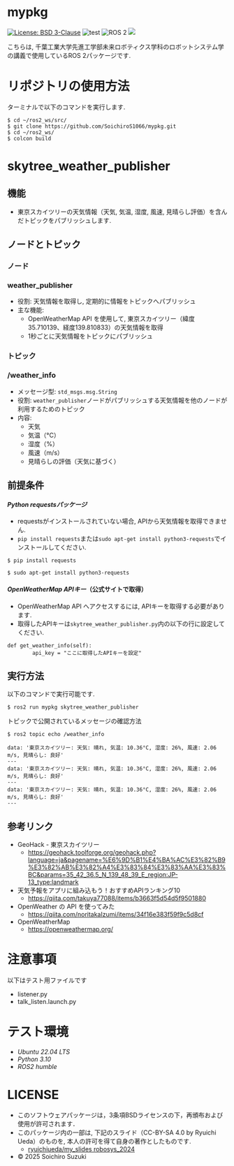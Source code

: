 # mypkg
[![License: BSD 3-Clause](https://img.shields.io/badge/License-BSD%203--Clause-blue.svg)](https://opensource.org/licenses/BSD-3-Clause)
![test](https://github.com/SoichiroS1066/mypkg/actions/workflows/test.yml/badge.svg)
<img src="https://img.shields.io/badge/ROS%202-00A1A7.svg?logo=ros&logoColor=white&style=for-the-badge" alt="ROS 2">
<img src="https://img.shields.io/badge/-Python-yellow.svg?logo=python&style=for-the-badge">

こちらは, 千葉工業大学先進工学部未来ロボティクス学科のロボットシステム学の講義で使用しているROS 2パッケージです.

# リポジトリの使用方法

ターミナルで以下のコマンドを実行します.
```
$ cd ~/ros2_ws/src/
$ git clone https://github.com/SoichiroS1066/mypkg.git
$ cd ~/ros2_ws/
$ colcon build
```

# skytree_weather_publisher

## 機能
- 東京スカイツリーの天気情報（天気, 気温, 湿度, 風速, 見晴らし評価）を含んだトピックをパブリッシュします.

## ノードとトピック

### ノード

### weather_publisher

- 役割: 天気情報を取得し, 定期的に情報をトピックへパブリッシュ
- 主な機能:
    - OpenWeatherMap API を使用して, 東京スカイツリー（緯度35.710139、経度139.810833）の天気情報を取得
    - 1秒ごとに天気情報をトピックにパブリッシュ

### トピック

### /weather_info

- メッセージ型: `std_msgs.msg.String`
- 役割: `weather_publisher`ノードがパブリッシュする天気情報を他のノードが利用するためのトピック
- 内容:
    - 天気
    - 気温（°C）
    - 湿度（%）
    - 風速（m/s）
    - 見晴らしの評価（天気に基づく）

## 前提条件 
#### *Python requestsパッケージ* 
- requestsがインストールされていない場合, APIから天気情報を取得できません.
- `pip install requests`または`sudo apt-get install python3-requests`でインストールしてください.
```
$ pip install requests
```
```
$ sudo apt-get install python3-requests
```

#### *OpenWeatherMap APIキー*（公式サイトで取得）
- OpenWeatherMap API へアクセスするには, APIキーを取得する必要があります.
- 取得したAPIキーは`skytree_weather_publisher.py`内の以下の行に設定してください.
```
def get_weather_info(self):
        api_key = "ここに取得したAPIキーを設定"
```

## 実行方法
以下のコマンドで実行可能です.
```
$ ros2 run mypkg skytree_weather_publisher
``` 

トピックで公開されているメッセージの確認方法
```
$ ros2 topic echo /weather_info
```
```
data: '東京スカイツリー: 天気: 晴れ, 気温: 10.36°C, 湿度: 26%, 風速: 2.06 m/s, 見晴らし: 良好'
---
data: '東京スカイツリー: 天気: 晴れ, 気温: 10.36°C, 湿度: 26%, 風速: 2.06 m/s, 見晴らし: 良好'
---
data: '東京スカイツリー: 天気: 晴れ, 気温: 10.36°C, 湿度: 26%, 風速: 2.06 m/s, 見晴らし: 良好'
---
```

## 参考リンク
- GeoHack - 東京スカイツリー
    - https://geohack.toolforge.org/geohack.php?language=ja&pagename=%E6%9D%B1%E4%BA%AC%E3%82%B9%E3%82%AB%E3%82%A4%E3%83%84%E3%83%AA%E3%83%BC&params=35_42_36.5_N_139_48_39_E_region:JP-13_type:landmark
- 天気予報をアプリに組み込もう！おすすめAPIランキング10
    - https://qiita.com/takuya77088/items/b3663f5d54d5f9501880
- OpenWeather の API を使ってみた
    - https://qiita.com/noritakaIzumi/items/34f16e383f59f9c5d8cf
- OpenWeatherMap
    - https://openweathermap.org/

# 注意事項
以下はテスト用ファイルです
- listener.py
- talk_listen.launch.py

# テスト環境
- *Ubuntu 22.04 LTS*
- *Python 3.10*
- *ROS2 humble*

# LICENSE

- このソフトウェアパッケージは，3条項BSDライセンスの下，再頒布および使用が許可されます．
- このパッケージ内の一部は, 下記のスライド（CC-BY-SA 4.0 by Ryuichi Ueda）のものを, 本人の許可を得て自身の著作としたものです.
    - [ryuichiueda/my_slides robosys_2024](https://github.com/ryuichiueda/my_slides/tree/master/robosys_2024)
- © 2025 Soichiro Suzuki
